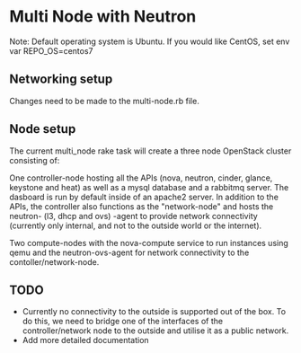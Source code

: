 # Multi Node with Neutron

Note: Default operating system is Ubuntu. If you would like CentOS, set env var REPO_OS=centos7

## Networking setup

Changes need to be made to the multi-node.rb file.

## Node setup

The current multi_node rake task will create a three node OpenStack cluster
consisting of:

One controller-node hosting all the APIs (nova, neutron, cinder, glance,
keystone and heat) as well as a mysql database and a rabbitmq server. The
dasboard is run by default inside of an apache2 server. In addition to the APIs,
the controller also functions as the "network-node" and hosts the
neutron- (l3, dhcp and ovs) -agent to provide network connectivity (currently
only internal, and not to the outside world or the internet).

Two compute-nodes with the nova-compute service to run instances using qemu and
the neutron-ovs-agent for network connectivity to the contoller/network-node.

## TODO

* Currently no connectivity to the outside is supported out of the box. To do
  this, we need to bridge one of the interfaces of the controller/network node
  to the outside and utilise it as a public network.
* Add more detailed documentation
